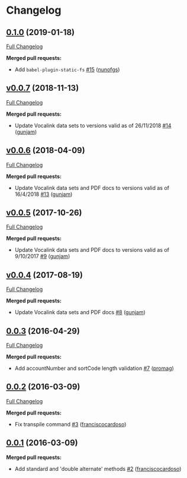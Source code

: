 # Changelog

## [0.1.0](https://github.com/uphold/uk-modulus-checking/tree/0.1.0) (2019-01-18)
[Full Changelog](https://github.com/uphold/uk-modulus-checking/compare/v0.0.7...0.1.0)

**Merged pull requests:**

- Add `babel-plugin-static-fs` [\#15](https://github.com/uphold/uk-modulus-checking/pull/15) ([nunofgs](https://github.com/nunofgs))

## [v0.0.7](https://github.com/uphold/uk-modulus-checking/tree/v0.0.7) (2018-11-13)
[Full Changelog](https://github.com/uphold/uk-modulus-checking/compare/v0.0.6...v0.0.7)

**Merged pull requests:**

- Update Vocalink data sets to versions valid as of 26/11/2018 [\#14](https://github.com/uphold/uk-modulus-checking/pull/14) ([gunjam](https://github.com/gunjam))

## [v0.0.6](https://github.com/uphold/uk-modulus-checking/tree/v0.0.6) (2018-04-09)
[Full Changelog](https://github.com/uphold/uk-modulus-checking/compare/v0.0.5...v0.0.6)

**Merged pull requests:**

- Update Vocalink data sets and PDF docs to versions valid as of 16/4/2018 [\#13](https://github.com/uphold/uk-modulus-checking/pull/13) ([gunjam](https://github.com/gunjam))

## [v0.0.5](https://github.com/uphold/uk-modulus-checking/tree/v0.0.5) (2017-10-26)
[Full Changelog](https://github.com/uphold/uk-modulus-checking/compare/v0.0.4...v0.0.5)

**Merged pull requests:**

- Update Vocalink data sets and PDF docs to versions valid as of 9/10/2017 [\#9](https://github.com/uphold/uk-modulus-checking/pull/9) ([gunjam](https://github.com/gunjam))

## [v0.0.4](https://github.com/uphold/uk-modulus-checking/tree/v0.0.4) (2017-08-19)
[Full Changelog](https://github.com/uphold/uk-modulus-checking/compare/0.0.3...v0.0.4)

**Merged pull requests:**

- Update Vocalink data sets and PDF docs [\#8](https://github.com/uphold/uk-modulus-checking/pull/8) ([gunjam](https://github.com/gunjam))

## [0.0.3](https://github.com/uphold/uk-modulus-checking/tree/0.0.3) (2016-04-29)
[Full Changelog](https://github.com/uphold/uk-modulus-checking/compare/0.0.2...0.0.3)

**Merged pull requests:**

- Add accountNumber and sortCode length validation [\#7](https://github.com/uphold/uk-modulus-checking/pull/7) ([promag](https://github.com/promag))

## [0.0.2](https://github.com/uphold/uk-modulus-checking/tree/0.0.2) (2016-03-09)
[Full Changelog](https://github.com/uphold/uk-modulus-checking/compare/0.0.1...0.0.2)

**Merged pull requests:**

- Fix transpile command [\#3](https://github.com/uphold/uk-modulus-checking/pull/3) ([franciscocardoso](https://github.com/franciscocardoso))

## [0.0.1](https://github.com/uphold/uk-modulus-checking/tree/0.0.1) (2016-03-09)
**Merged pull requests:**

- Add standard and 'double alternate' methods [\#2](https://github.com/uphold/uk-modulus-checking/pull/2) ([franciscocardoso](https://github.com/franciscocardoso))

